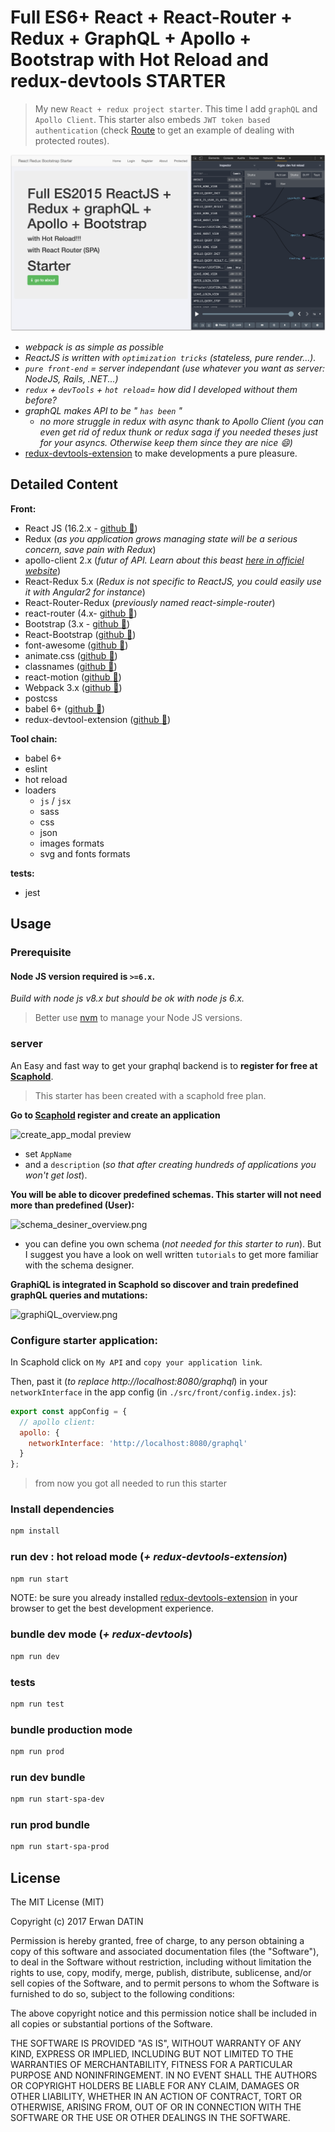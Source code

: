 Full ES6+ React + React-Router + Redux + GraphQL + Apollo + Bootstrap with Hot Reload and redux-devtools STARTER
==========

> My new `React + redux project starter`. This time I add `graphQL` and `Apollo Client`.
This starter also embeds `JWT token based` `authentication` (check [Route](https://github.com/MacKentoch/react-redux-graphql-apollo-bootstrap-webpack-starter/blob/master/src/front/routes/MainRoutes.js#L29) to get an example of dealing with protected routes).

![preview](./preview/preview.png)

- *webpack is as simple as possible*
- *ReactJS is written with `optimization tricks` (stateless, pure render...).*
- *`pure front-end` = server independant (use whatever you want as server: NodeJS, Rails, .NET...)*
- *`redux` + `devTools` + `hot reload`= how did I developed without them before?*
- *graphQL makes API to be " `has been` "*
  - *no more struggle in redux with async thank to Apollo Client (you can even get rid of redux thunk or redux saga if you needed theses just for your asyncs. Otherwise keep them since they are nice :smile:)*
- [redux-devtools-extension](https://github.com/zalmoxisus/redux-devtools-extension#redux-devtools-extension) to make developments a pure pleasure.


## Detailed Content

**Front:**

- React JS (16.2.x - [github :link:](https://github.com/facebook/react))
- Redux (*as you application grows managing state will be a serious concern, save pain with Redux*)
- apollo-client 2.x (*futur of API. Learn about this beast [here in officiel website](http://dev.apollodata.com/)*)
- React-Redux 5.x (*Redux is not specific to ReactJS, you could easily use it with Angular2 for instance*)
- React-Router-Redux (*previously named react-simple-router*)
- react-router (4.x- [github :link:](https://github.com/reactjs/react-router))
- Bootstrap (3.x - [github :link:](https://github.com/twbs/bootstrap))
- React-Bootstrap ([github :link:](https://github.com/react-bootstrap/react-bootstrap))
- font-awesome ([github :link:](https://github.com/FortAwesome/Font-Awesome))
- animate.css ([github :link:](https://github.com/daneden/animate.css))
- classnames ([github :link:](https://github.com/JedWatson/classnames))
- react-motion ([github :link:](https://github.com/chenglou/react-motion))
- Webpack 3.x ([github :link:](https://github.com/webpack/webpack))
- postcss
- babel 6+ ([github :link:](https://github.com/babel/babel))
- redux-devtool-extension ([github :link:](https://github.com/zalmoxisus/redux-devtools-extension#redux-devtools-extension))

**Tool chain:**

- babel 6+
- eslint
- hot reload
- loaders
  - `js` / `jsx`
  - sass
  - css
  - json
  - images formats
  - svg and fonts formats

**tests:**

- jest


## Usage

### Prerequisite

#### Node JS version required is `>=6.x`.
*Build with node js v8.x but should be ok with node js 6.x.*

> Better use [nvm](https://github.com/creationix/nvm) to manage your Node JS versions.

### server

An Easy and fast way to get your graphql backend is to **register for free at [Scaphold](https://scaphold.io)**.

> This starter has been created with a scaphold free plan.

**Go to [Scaphold](https://scaphold.io) register and create an application**

<img src="https://raw.githubusercontent.com/MacKentoch/react-redux-graphql-apollo-bootstrap-webpack-starter/master/print_screens/create_app_modal.png" alt="create_app_modal preview" width="400px"></img>


- set `AppName`
- and a `description` (*so that after creating hundreds of applications you won't get lost*).

**You will be able to dicover predefined schemas. This starter will not need more than predefined (User):**

![schema_desiner_overview.png](https://raw.githubusercontent.com/MacKentoch/react-redux-graphql-apollo-bootstrap-webpack-starter/master/print_screens/schema_desiner_overview.png)

- you can define you own schema (*not needed for this starter to run*). But I suggest you have a look on well written `tutorials` to get more familiar with the schema designer.

**GraphiQL is integrated in Scaphold so discover and train predefined graphQL queries and mutations:**

![graphiQL_overview.png](https://raw.githubusercontent.com/MacKentoch/react-redux-graphql-apollo-bootstrap-webpack-starter/master/print_screens/graphiQL_overview.png)

### Configure starter application:

In Scaphold click on `My API` and `copy your application link`.

Then, past it (*to replace http://localhost:8080/graphql*) in your `networkInterface` in the app config (in `./src/front/config.index.js`):

```javascript
export const appConfig = {
  // apollo client:
  apollo: {
    networkInterface: 'http://localhost:8080/graphql'
  }
};
```

> from now you got all needed to run this starter

### Install dependencies

```bash
npm install
```

### run dev : hot reload mode (*+ redux-devtools-extension*)


```bash
npm run start
```

NOTE: be sure you already installed [redux-devtools-extension](https://github.com/zalmoxisus/redux-devtools-extension#redux-devtools-extension) in your browser to get the best development experience.

### bundle dev mode (*+ redux-devtools*)

```bash
npm run dev
```

### tests

```bash
npm run test
```

### bundle production mode

```bash
npm run prod
```

### run dev bundle
```bash
npm run start-spa-dev
```

### run prod bundle
```bash
npm run start-spa-prod
```


## License

The MIT License (MIT)

Copyright (c) 2017 Erwan DATIN

Permission is hereby granted, free of charge, to any person obtaining a copy of this software and associated documentation files (the "Software"), to deal in the Software without restriction, including without limitation the rights to use, copy, modify, merge, publish, distribute, sublicense, and/or sell copies of the Software, and to permit persons to whom the Software is furnished to do so, subject to the following conditions:

The above copyright notice and this permission notice shall be included in all copies or substantial portions of the Software.

THE SOFTWARE IS PROVIDED "AS IS", WITHOUT WARRANTY OF ANY KIND, EXPRESS OR IMPLIED, INCLUDING BUT NOT LIMITED TO THE WARRANTIES OF MERCHANTABILITY, FITNESS FOR A PARTICULAR PURPOSE AND NONINFRINGEMENT. IN NO EVENT SHALL THE AUTHORS OR COPYRIGHT HOLDERS BE LIABLE FOR ANY CLAIM, DAMAGES OR OTHER LIABILITY, WHETHER IN AN ACTION OF CONTRACT, TORT OR OTHERWISE, ARISING FROM, OUT OF OR IN CONNECTION WITH THE SOFTWARE OR THE USE OR OTHER DEALINGS IN THE SOFTWARE.
